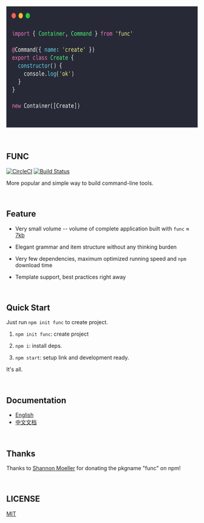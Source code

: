 <p width="640" height="320" align="center">
<img src="./demo.png" width="640" height="320"/>
</p>
<br/>

## FUNC

[![CircleCI](https://circleci.com/gh/unix/func.svg?style=svg)](https://circleci.com/gh/unix/func) [![Build Status](https://travis-ci.org/unix/func.svg?branch=master)](https://travis-ci.org/unix/func)

More popular and simple way to build command-line tools.

<br/>

## Feature

  - Very small volume -- volume of complete application built with `func` ≈ [7kb](https://github.com/unix/func/blob/master/examples/gzbundle/archived.tar.gz)

  - Elegant grammar and item structure without any thinking burden

  - Very few dependencies, maximum optimized running speed and `npm` download time

  - Template support, best practices right away

<br/>

## Quick Start

  Just run `npm init func` to create project.

  1. `npm init func`: create project

  2. `npm i`: install deps.

  3. `npm start`: setup link and development ready.

  It's all.

<br/>

## Documentation

  - [English](https://func.lambdas.dev/)
  - [中文文档](https://func.lambdas.dev/zh/)

<br/>

## Thanks
Thanks to [Shannon Moeller](https://github.com/shannonmoeller) for donating the pkgname "func" on npm!

<br/>

## LICENSE
[MIT](./LICENSE)
